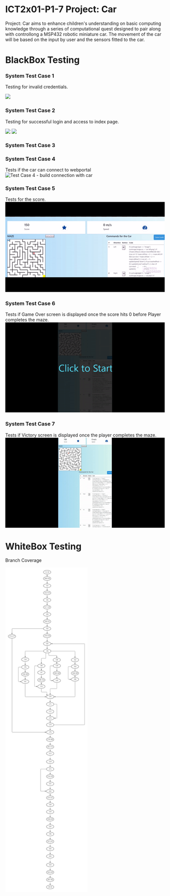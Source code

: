 # ICT2x01-P1-7 Project: Car
Project: Car aims to enhance children's understanding on basic computing knowledge through a series of computational quest designed to pair along with controllong a MSP432 robotic miniature car. The movement of the car will be based on the input by user and the sensors fitted to the car. 


# BlackBox Testing
### System Test Case 1
Testing for invalid credentials. 

<img src="https://user-images.githubusercontent.com/75107062/144883930-5eeda14a-4c35-451f-bb92-00b57921f720.png" width = "500" >

### System Test Case 2
Testing for successful login and access to index page.

<img src="https://user-images.githubusercontent.com/75107062/144883973-17f9b5b6-2008-4d22-bdac-9c61785e4f7f.png" width = "500">

<img src="https://user-images.githubusercontent.com/75107062/144883982-42bc9e19-5fe2-4231-a06d-24c7a263221c.png" width = "500" >


### System Test Case 3
### System Test Case 4
Tests if the car can connect to webportal
![Test Case 4 - build connection with  car](/testcases/carmove.gif)

### System Test Case 5
Tests for the score. 
![Test Case 6-score](/testcases/score.gif)

### System Test Case 6
Tests if Game Over screen is displayed once the score hits 0 before Player completes the maze.
![Test Case 7 - Gameover Screen](/testcases/gameover.gif)

### System Test Case 7
Tests if Victory screen is displayed once the player completes the maze.
![Test Case 8 - Victory Screen](/testcases/victory.gif)



# WhiteBox Testing
Branch Coverage

![WhiteBox testing - Branch coverage](/testcases/branch.jpg)

